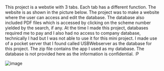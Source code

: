 This project is a webstie with 3 tabs. Each tab has a different function. The website is as shown in the picture below.
The project was to make a website where the user can access and edit the database.
The database also included PDF files which is accessed by clicking on the scheme number yielded by the search, if any.
At the time I made this project, databases required me to pay and I also had no access to company database, technically I had but I was not able to use it for this mini project.
I made use of a pocket server that I found called USBWebserver as the database for this project.
The zip file contains the app I used as my database. The database is not provided here as the information is confidential. :P

![image](https://github.com/JohnEDA0110/Poly-FYP-/assets/102972166/c1a63af0-bf7b-48b0-8f76-2af7e2311b6a)
